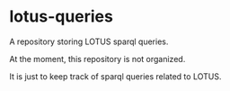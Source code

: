 # lotus-queries

A repository storing LOTUS sparql queries.

At the moment, this repository is not organized.

It is just to keep track of sparql queries related to LOTUS.
